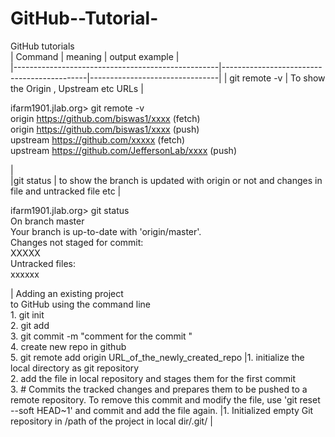 # GitHub--Tutorial-
GitHub tutorials  
|                    Command                        |                meaning                     |      output example            |  
|---------------------------------------------------|--------------------------------------------|--------------------------------|
| git remote -v | To show the Origin , Upstream etc URLs | <p>ifarm1901.jlab.org> git remote -v <br> origin	https://github.com/biswas1/xxxx (fetch)<br> origin	https://github.com/biswas1/xxxx (push)<br>upstream	https://github.com/xxxxx (fetch) <br>upstream	https://github.com/JeffersonLab/xxxx (push) </p> |                                 
|git status | to show the branch is updated with origin or not and changes in file and untracked file etc |<p> ifarm1901.jlab.org> git status<br> On branch master <br>Your branch is up-to-date with 'origin/master'.<br>Changes not staged for commit:<br>XXXXX<br>  Untracked files:<br>xxxxxx</p> |
Adding an existing project <br>to GitHub using the command line <br> 1. git init <br> 2. git add <br> 3. git commit -m "comment for the commit " <br> 4. create new repo in github <br> 5. git remote add origin URL_of_the_newly_created_repo    |1. initialize the local directory as git repository <br> 2. add the file in local repository and stages them for the first commit <br> 3. # Commits the tracked changes and prepares them to be pushed to a remote repository. To remove this commit and modify the file, use 'git reset --soft HEAD~1' and commit and add the file again.         |1. Initialized empty Git repository in /path of the project in local dir/.git/ |
